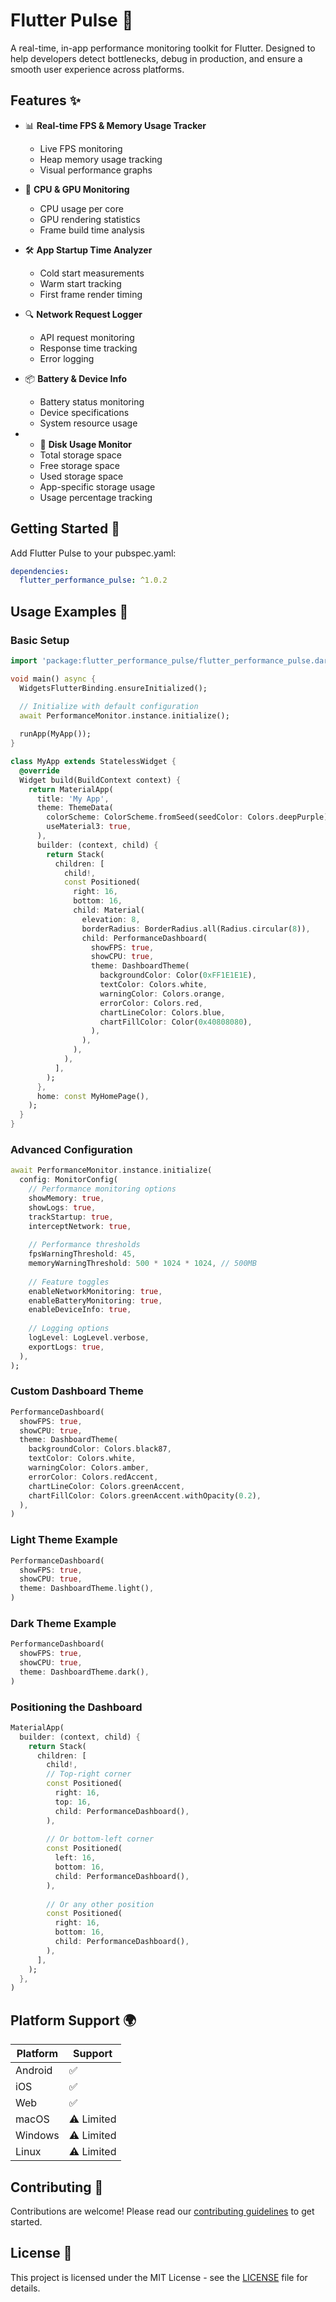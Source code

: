 <!--
This README describes the package. If you publish this package to pub.dev,
this README's contents appear on the landing page for your package.

For information about how to write a good package README, see the guide for
[writing package pages](https://dart.dev/tools/pub/writing-package-pages).

For general information about developing packages, see the Dart guide for
[creating packages](https://dart.dev/guides/libraries/create-packages)
and the Flutter guide for
[developing packages and plugins](https://flutter.dev/to/develop-packages).
-->

# Flutter Pulse 🧠

A real-time, in-app performance monitoring toolkit for Flutter. Designed to help developers detect bottlenecks, debug in production, and ensure a smooth user experience across platforms.

## Features ✨

- 📊 **Real-time FPS & Memory Usage Tracker**
  - Live FPS monitoring
  - Heap memory usage tracking
  - Visual performance graphs

- 🚀 **CPU & GPU Monitoring**
  - CPU usage per core
  - GPU rendering statistics
  - Frame build time analysis

- 🛠️ **App Startup Time Analyzer**
  - Cold start measurements
  - Warm start tracking
  - First frame render timing

- 🔍 **Network Request Logger**
  - API request monitoring
  - Response time tracking
  - Error logging

- 📦 **Battery & Device Info**
  - Battery status monitoring
  - Device specifications
  - System resource usage

- - 💾 **Disk Usage Monitor**
  - Total storage space
  - Free storage space
  - Used storage space
  - App-specific storage usage
  - Usage percentage tracking

## Getting Started 🚀

Add Flutter Pulse to your pubspec.yaml:

```yaml
dependencies:
  flutter_performance_pulse: ^1.0.2
```

## Usage Examples 📱

### Basic Setup

```dart
import 'package:flutter_performance_pulse/flutter_performance_pulse.dart';

void main() async {
  WidgetsFlutterBinding.ensureInitialized();

  // Initialize with default configuration
  await PerformanceMonitor.instance.initialize();
  
  runApp(MyApp());
}

class MyApp extends StatelessWidget {
  @override
  Widget build(BuildContext context) {
    return MaterialApp(
      title: 'My App',
      theme: ThemeData(
        colorScheme: ColorScheme.fromSeed(seedColor: Colors.deepPurple),
        useMaterial3: true,
      ),
      builder: (context, child) {
        return Stack(
          children: [
            child!,
            const Positioned(
              right: 16,
              bottom: 16,
              child: Material(
                elevation: 8,
                borderRadius: BorderRadius.all(Radius.circular(8)),
                child: PerformanceDashboard(
                  showFPS: true,
                  showCPU: true,
                  theme: DashboardTheme(
                    backgroundColor: Color(0xFF1E1E1E),
                    textColor: Colors.white,
                    warningColor: Colors.orange,
                    errorColor: Colors.red,
                    chartLineColor: Colors.blue,
                    chartFillColor: Color(0x40808080),
                  ),
                ),
              ),
            ),
          ],
        );
      },
      home: const MyHomePage(),
    );
  }
}
```

### Advanced Configuration

```dart
await PerformanceMonitor.instance.initialize(
  config: MonitorConfig(
    // Performance monitoring options
    showMemory: true,
    showLogs: true,
    trackStartup: true,
    interceptNetwork: true,
    
    // Performance thresholds
    fpsWarningThreshold: 45,
    memoryWarningThreshold: 500 * 1024 * 1024, // 500MB
    
    // Feature toggles
    enableNetworkMonitoring: true,
    enableBatteryMonitoring: true,
    enableDeviceInfo: true,
    
    // Logging options
    logLevel: LogLevel.verbose,
    exportLogs: true,
  ),
);
```

### Custom Dashboard Theme

```dart
PerformanceDashboard(
  showFPS: true,
  showCPU: true,
  theme: DashboardTheme(
    backgroundColor: Colors.black87,
    textColor: Colors.white,
    warningColor: Colors.amber,
    errorColor: Colors.redAccent,
    chartLineColor: Colors.greenAccent,
    chartFillColor: Colors.greenAccent.withOpacity(0.2),
  ),
)
```

### Light Theme Example

```dart
PerformanceDashboard(
  showFPS: true,
  showCPU: true,
  theme: DashboardTheme.light(),
)
```

### Dark Theme Example

```dart
PerformanceDashboard(
  showFPS: true,
  showCPU: true,
  theme: DashboardTheme.dark(),
)
```

### Positioning the Dashboard

```dart
MaterialApp(
  builder: (context, child) {
    return Stack(
      children: [
        child!,
        // Top-right corner
        const Positioned(
          right: 16,
          top: 16,
          child: PerformanceDashboard(),
        ),
        
        // Or bottom-left corner
        const Positioned(
          left: 16,
          bottom: 16,
          child: PerformanceDashboard(),
        ),
        
        // Or any other position
        const Positioned(
          right: 16,
          bottom: 16,
          child: PerformanceDashboard(),
        ),
      ],
    );
  },
)
```

## Platform Support 🌍

| Platform | Support |
|----------|---------|
| Android  | ✅      |
| iOS      | ✅      |
| Web      | ✅      |
| macOS    | ⚠️ Limited |
| Windows  | ⚠️ Limited |
| Linux    | ⚠️ Limited |

## Contributing 🤝

Contributions are welcome! Please read our [contributing guidelines](CONTRIBUTING.md) to get started.

## License 📄

This project is licensed under the MIT License - see the [LICENSE](LICENSE) file for details.
